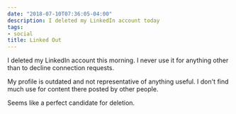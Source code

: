 ```yaml
---
date: "2018-07-10T07:36:05-04:00"
description: I deleted my LinkedIn account today
tags:
- social
title: Linked Out
---
```


I deleted my LinkedIn account this morning. I never use it for anything other
than to decline connection requests.

My profile is outdated and not representative of anything useful. I don't find
much use for content there posted by other people.

Seems like a perfect candidate for deletion.

